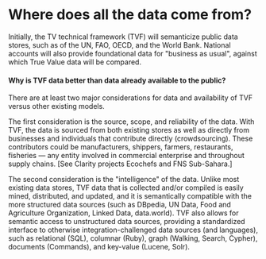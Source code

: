 # Where does all the data come from?

Initially, the TV technical framework (TVF) will semanticize public data stores, such as of the UN, FAO, OECD, and the World Bank. National accounts will also provide foundational data for "business as usual", against which True Value data will be compared.

#### Why is TVF data better than data already available to the public? 
There are at least two major considerations for data and availability of TVF versus other existing models. 

The first consideration is the source, scope, and reliability of the data. With TVF, the data is sourced from both existing stores as well as directly from businesses and individuals that contribute directly (crowdsourcing). These contributors could be manufacturers, shippers, farmers, restaurants, fisheries — any entity involved in commercial enterprise and throughout supply chains.
[See Clarity projects Ecochefs and FNS Sub-Sahara.]

The second consideration is the "intelligence" of the data. Unlike most existing data stores, TVF data that is collected and/or compiled is easily mined, distributed, and updated, and it is semantically compatible with the more structured data sources (such as DBpedia, UN Data, Food and Agriculture Organization, Linked Data, data.world). TVF also allows for semantic access to unstructured data sources, providing a standardized interface to otherwise integration-challenged data sources (and languages), such as relational (SQL), columnar (Ruby), graph (Walking, Search, Cypher), documents (Commands), and key-value (Lucene, Solr).

